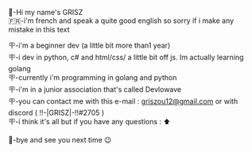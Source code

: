👋-Hi my name's GRISZ                                                                                                                                           
🇫🇷-i'm french and speak a quite good english so sorry if i make any mistake in this text

🪧-i'm a beginner dev (a little bit more than1 year)                                                                                                                         
🪧-i dev in python, c# and html/css/  a little bit off js. Im actually learning golang                                                     
🪧-currently i'm programming in golang and python                                                                                                                   
🪧-i'm in a junior association that's called Devlowave                                                                                                         
🪧-you can contact me with this e-mail : griszou12@gmail.com or with discord ( !!-|GRISZ|-!!#2705 )                                                                                                
🪧-i think it's all but if you have any questions : ⬆                                                                                                           

👋-bye and see you next time 😉
